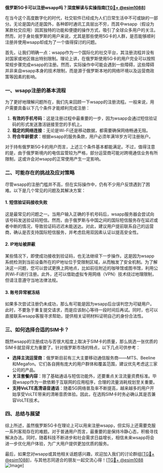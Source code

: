 **俄罗斯5G卡可以注册wsapp吗？深度解读与实操指南[[TG💪+ @esim1088](https://t.me/s/esim1088)]**

在当今这个高度数字化的时代，社交软件已经成为人们日常生活中不可或缺的一部分。无论是国内还是国外，各种即时通讯工具层出不穷，而其中wsapp（假设为某款社交应用）因其独特的功能和便捷的操作方式，吸引了全球众多用户的关注。然而，对于身处俄罗斯的用户来说，尤其是那些使用5G卡的人群，是否能够顺利注册并使用wsapp却成为了一个值得探讨的问题。

首先，让我们明确一点：wsapp作为一个国际化的社交平台，其注册流程并没有对国家或地区做出特别限制。理论上讲，在俄罗斯使用5G卡的用户完全可以按照常规步骤完成wsapp的注册。然而，实际操作中可能会遇到一些障碍，这些障碍并非来自wsapp本身的技术限制，而是源于俄罗斯本地的网络环境以及运营商政策等因素的影响。

### 一、wsapp注册的基本流程

为了更好地理解问题所在，我们先来回顾一下wsapp的注册流程。一般来说，用户需要具备以下几个条件才能顺利完成注册：

1. **有效的手机号码**：这是注册过程中最重要的一步，因为wsapp会通过短信验证码的形式发送激活链接至您的手机上。
2. **稳定的网络连接**：无论是Wi-Fi还是移动数据，都需要确保网络畅通无阻。
3. **符合年龄要求**：根据wsapp的服务条款，用户必须年满18岁方可注册账户。

对于持有俄罗斯5G卡的用户而言，上述三个条件基本都能满足。不过，值得注意的是，由于俄罗斯境内的电信监管较为严格，部分运营商可能对跨境通信业务有所限制，这或许会对wsapp的正常使用产生一定影响。

### 二、可能存在的挑战及应对策略

尽管wsapp的注册门槛并不高，但在实际操作中，仍有不少用户反馈遇到了困难。以下是几个常见的问题及其解决方案：

#### 1. 短信验证码接收失败

这是最常见的问题之一。当用户输入正确的手机号码后，wsapp服务器会尝试向该号码发送验证码短信。然而，由于俄罗斯与中国之间的国际短信服务存在延迟或者中断的情况，导致验证码迟迟未能送达。对此，建议用户提前联系自己的运营商，确认是否支持国际短信服务，并考虑启用双因素认证以提高安全性。

#### 2. IP地址被屏蔽

某些情况下，即使成功接收到验证码，也无法继续下一步操作。这是因为wsapp系统检测到当前设备所在的IP地址位于受限制区域，从而触发了安全机制。为了解决这一问题，您可以尝试更换上网地点，比如前往附近的咖啡馆或图书馆，利用公共Wi-Fi进行注册。此外，还可以借助虚拟专用网络（VPN）技术绕过地理限制，但请注意遵守当地法律法规。

#### 3. 账号异常被冻结

如果多次尝试注册仍未成功，那么有可能是因为wsapp后台误判您为可疑用户。此时，不要急于重复提交请求，而是应该耐心等待一段时间后再试。同时，也可以直接联系wsapp客服寻求帮助，提供相关证明材料证明自己的身份合法性。

### 三、如何选择合适的SIM卡？

既然wsapp的注册成功与否很大程度上取决于SIM卡的质量，那么挑选一张优质的SIM卡就显得尤为重要了。针对俄罗斯市场的特点，以下几点可供参考：

- **选择主流运营商**：俄罗斯目前有三大主要移动通信服务商——MTS、Beeline和Megafon。它们各自拥有庞大的用户群体和覆盖范围，建议优先考虑这三家公司的产品。
- **关注套餐内容**：除了基础通话与短信功能外，还要重点关注流量资费标准。毕竟wsapp作为一款依赖于互联网的应用程序，合理的流量消耗规划至关重要。
- **支持VoLTE高清语音通话**：随着5G网络普及率不断提高，越来越多的用户开始享受VoLTE带来的清晰音质体验。因此，在选购SIM卡时务必确认其是否兼容VoLTE技术。

### 四、总结与展望

综上所述，虽然俄罗斯5G卡在理论上可以用来注册wsapp，但实际上还需要克服一系列客观存在的难题。对于普通用户而言，最重要的是保持冷静心态，积极寻找解决办法。同时，随着科技不断进步和社会需求日益增长，相信未来wsapp将会进一步优化用户体验，为广大用户提供更加优质的服务。

最后，如果您对wsapp或其他相关话题感兴趣，欢迎加入我们的讨论群组[[TG💪+ @esim1088](https://t.me/s/esim1088)]，与其他志同道合的朋友一起交流心得！[[TG💪+ @esim1088](https://t.me/s/esim1088) ![Image](https://i.postimg.cc/4NQfJmqS/Snipaste-2025-05-13-00-14-12.png)]